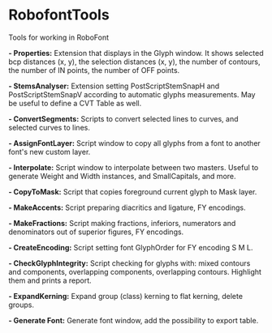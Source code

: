 RobofontTools
=============

Tools for working in RoboFont

<b>- Properties:</b>  Extension that displays in the Glyph window. It shows selected bcp distances (x, y), the selection distances (x, y), the number of contours, the number of IN points, the number of OFF points.

<b>- StemsAnalyser:</b> Extension setting PostScriptStemSnapH and PostScriptStemSnapV according to automatic
glyphs measurements. May be useful to define a CVT Table as well.

<b>- ConvertSegments:</b> Scripts to convert selected lines to curves, and selected curves to lines.

<b>- AssignFontLayer:</b> Script window to copy all glyphs from a font to another font's new custom layer.

<b>- Interpolate:</b> Script window to interpolate between two masters. Useful to generate Weight and Width instances, and SmallCapitals, and more.

<b>- CopyToMask:</b> Script that copies foreground current glyph to Mask layer.

<b>- MakeAccents:</b> Script preparing diacritics and ligature, FY encodings.

<b>- MakeFractions:</b> Script making fractions, inferiors, numerators and denominators out of superior figures, FY encodings.

<b>- CreateEncoding:</b>	Script setting font GlyphOrder for FY encoding S M L.

<b>- CheckGlyphIntegrity:</b> Script checking for glyphs with: mixed contours and components, overlapping components, overlapping contours. Highlight them and prints a report.

<b>- ExpandKerning:</b> Expand group (class) kerning to flat kerning, delete groups.

<b>- Generate Font:</b> Generate font window, add the possibility to export <kern> table.
